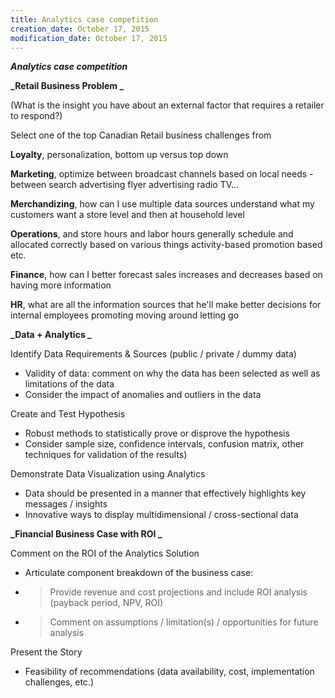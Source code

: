 ```yaml
---
title: Analytics case competition
creation_date: October 17, 2015
modification_date: October 17, 2015
---
```



***_Analytics case competition_***

**_Retail Business Problem _**

(What is the insight you have about an external factor that requires a retailer to respond?)

Select one of the top Canadian Retail business challenges from 

**Loyalty**, personalization, bottom up versus top down

**Marketing**, optimize between broadcast channels based on local needs - between search advertising flyer advertising radio TV...

**Merchandizing**, how can I use multiple data sources understand what my customers want a store level and then at household level 

**Operations**, and store hours and labor hours generally schedule and allocated correctly based on various things activity-based promotion based etc.

**Finance**, how can I better forecast sales increases and decreases based on having more information

**HR**, what are all the information sources that he'll make better decisions for internal employees promoting moving around letting go 

**_Data + Analytics _**

Identify Data Requirements & Sources (public / private / dummy data) 
- Validity of data: comment on why the data has been selected as well as limitations of the data
- Consider the impact of anomalies and outliers in the data

Create and Test Hypothesis 
- Robust methods to statistically prove or disprove the hypothesis 
- Consider sample size, confidence intervals, confusion matrix, other techniques for validation of the results) 

Demonstrate Data Visualization using Analytics
- Data should be presented in a manner that effectively highlights key messages / insights
- Innovative ways to display multidimensional / cross-sectional data 

**_Financial Business Case with ROI _**

Comment on the ROI of the Analytics Solution 
- Articulate component breakdown of the business case: 
- >  Provide revenue and cost projections and include ROI analysis (payback period, NPV, ROI)
- >  Comment on assumptions / limitation(s) / opportunities for future analysis 

Present the Story 
- Feasibility of recommendations (data availability, cost, implementation challenges, etc.) 


